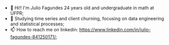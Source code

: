 - 👋 Hi!! I'm Julio Fagundes 24 years old and undergraduate in math at UFPR;
- 👀 Studying time series and client churning, focusing on data engineering and statistical processes;
- 📫 How to reach me on linkedin: https://www.linkedin.com/in/julio-fagundes-841250171/;

<!---
JulioCFagundes/JulioCFagundes is a ✨ special ✨ repository because its `README.md` (this file) appears on your GitHub profile.
You can click the Preview link to take a look at your changes.
--->
